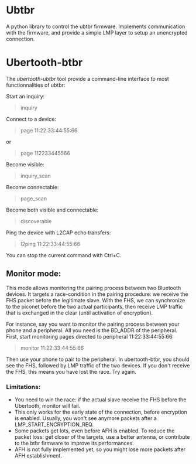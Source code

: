 # Ubtbr
A python library to control the ubtbr firmware.
Implements communication with the firmware, and provide a simple
LMP layer to setup an unencrypted connection.

# Ubertooth-btbr

The *ubertooth-ubtbr* tool provide a command-line interface to most functionnalities of ubtbr:

Start an inquiry:
> inquiry

Connect to a device:
> page 11:22:33:44:55:66

or 
> page 112233445566

Become visible:
> inquiry_scan

Become connectable:
> page_scan

Become both visible and connectable:
> discoverable

Ping the device with L2CAP echo transfers:
> l2ping 11:22:33:44:55:66

You can stop the current command with Ctrl+C.

## Monitor mode:
This mode allows monitoring the pairing process between two Bluetooth devices.
It targets a race-condition in the pairing procedure: we receive the FHS packet before the legitimate slave.
With the FHS, we can synchronize to the piconet before the two actual participants, then receive LMP traffic
that is exchanged in the clear (until activation of encryption).

For instance, say you want to monitor the pairing process between your phone and a peripheral.
All you need is the BD_ADDR of the peripheral.
First, start monitoring pages directed to peripheral 11:22:33:44:55:66:
> monitor 11:22:33:44:55:66

Then use your phone to pair to the peripheral. In ubertooth-btbr, you should see the FHS, followed by LMP traffic of the two devices.
If you don't receive the FHS, this means you have lost the race. Try again.

### Limitations:
- You need to win the race: if the actual slave receive the FHS before the Ubertooth, monitor will fail.
- This only works for the early state of the connection, before encryption is enabled. Usually, you won't see anymore packets after a LMP_START_ENCRYPTION_REQ.
- Some packets get lots, even before AFH is enabled. To reduce the packet loss: get closer of the targets, use a better antenna, or contribute to the btbr firmware to improve its performances.
- AFH is not fully implemented yet, so you might lose more packets after AFH establishment.
